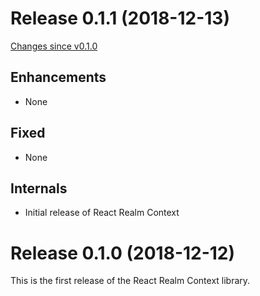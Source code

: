 # Release 0.1.1 (2018-12-13)

[Changes since v0.1.0](https://github.com/realm/react-realm-context/compare/v0.1.0...v0.1.1)

## Enhancements
- None

## Fixed
- None

## Internals
- Initial release of React Realm Context


# Release 0.1.0 (2018-12-12)

This is the first release of the React Realm Context library.
